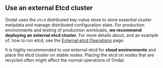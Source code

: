 ## Use an external Etcd cluster

Ondat uses the `etcd` distributed key-value store to store essential cluster
metadata and manage distributed configuration state. For production environments
and testing of production workloads, __we recommend deploying an external etcd
cluster.__ For more details about, and an example of, how to run etcd, see the
[External etcd Operations](/docs/operations/external-etcd) page.

It is highly recommended to use external etcd for __cloud environments__ and
place the etcd cluster on stable nodes. Placing the etcd on nodes that are
recycled often might affect the normal operations of Ondat.
